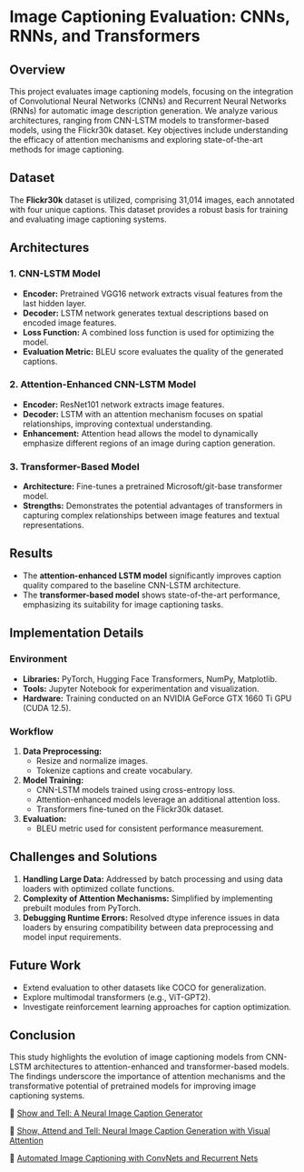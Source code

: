 # Image Captioning Evaluation: CNNs, RNNs, and Transformers

## Overview
This project evaluates image captioning models, focusing on the integration of Convolutional Neural Networks (CNNs) and Recurrent Neural Networks (RNNs) for automatic image description generation. We analyze various architectures, ranging from CNN-LSTM models to transformer-based models, using the Flickr30k dataset. Key objectives include understanding the efficacy of attention mechanisms and exploring state-of-the-art methods for image captioning.

## Dataset
The **Flickr30k** dataset is utilized, comprising 31,014 images, each annotated with four unique captions. This dataset provides a robust basis for training and evaluating image captioning systems.

## Architectures
### 1. **CNN-LSTM Model**
- **Encoder:** Pretrained VGG16 network extracts visual features from the last hidden layer.
- **Decoder:** LSTM network generates textual descriptions based on encoded image features.
- **Loss Function:** A combined loss function is used for optimizing the model.
- **Evaluation Metric:** BLEU score evaluates the quality of the generated captions.

### 2. **Attention-Enhanced CNN-LSTM Model**
- **Encoder:** ResNet101 network extracts image features.
- **Decoder:** LSTM with an attention mechanism focuses on spatial relationships, improving contextual understanding.
- **Enhancement:** Attention head allows the model to dynamically emphasize different regions of an image during caption generation.

### 3. **Transformer-Based Model**
- **Architecture:** Fine-tunes a pretrained Microsoft/git-base transformer model.
- **Strengths:** Demonstrates the potential advantages of transformers in capturing complex relationships between image features and textual representations.

## Results
- The **attention-enhanced LSTM model** significantly improves caption quality compared to the baseline CNN-LSTM architecture.
- The **transformer-based model** shows state-of-the-art performance, emphasizing its suitability for image captioning tasks.

## Implementation Details
### Environment
- **Libraries:** PyTorch, Hugging Face Transformers, NumPy, Matplotlib.
- **Tools:** Jupyter Notebook for experimentation and visualization.
- **Hardware:** Training conducted on an NVIDIA GeForce GTX 1660 Ti GPU (CUDA 12.5).

### Workflow
1. **Data Preprocessing:**
   - Resize and normalize images.
   - Tokenize captions and create vocabulary.
2. **Model Training:**
   - CNN-LSTM models trained using cross-entropy loss.
   - Attention-enhanced models leverage an additional attention loss.
   - Transformers fine-tuned on the Flickr30k dataset.
3. **Evaluation:**
   - BLEU metric used for consistent performance measurement.

## Challenges and Solutions
1. **Handling Large Data:** Addressed by batch processing and using data loaders with optimized collate functions.
2. **Complexity of Attention Mechanisms:** Simplified by implementing prebuilt modules from PyTorch.
3. **Debugging Runtime Errors:** Resolved dtype inference issues in data loaders by ensuring compatibility between data preprocessing and model input requirements.

## Future Work
- Extend evaluation to other datasets like COCO for generalization.
- Explore multimodal transformers (e.g., ViT-GPT2).
- Investigate reinforcement learning approaches for caption optimization.

## Conclusion
This study highlights the evolution of image captioning models from CNN-LSTM architectures to attention-enhanced and transformer-based models. The findings underscore the importance of attention mechanisms and the transformative potential of pretrained models for improving image captioning systems.


:notebook: [Show and Tell: A Neural Image Caption Generator](https://arxiv.org/abs/1411.4555)

:notebook: [Show, Attend and Tell: Neural Image Caption Generation with Visual Attention](https://arxiv.org/abs/1502.03044)

:notebook: [Automated Image Captioning with ConvNets and Recurrent Nets](https://cs.stanford.edu/people/karpathy/sfmltalk.pdf)